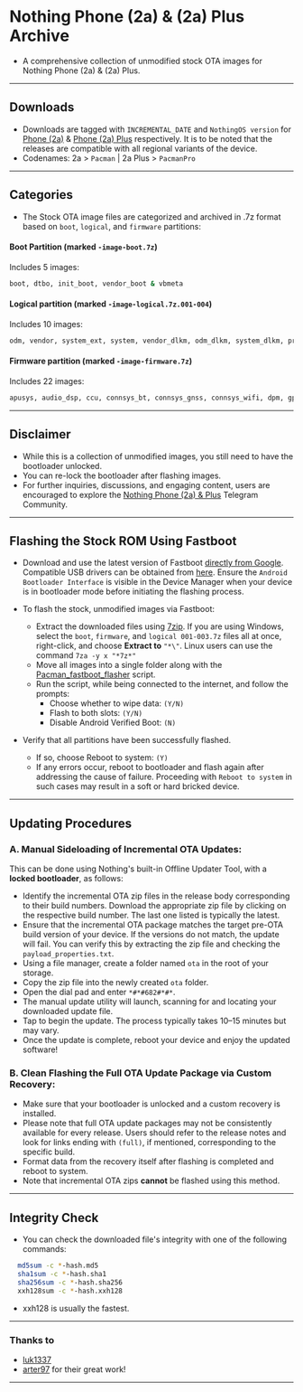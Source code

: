 # Nothing Phone (2a) & (2a) Plus Archive

* A comprehensive collection of unmodified stock OTA images for Nothing Phone (2a) & (2a) Plus.

---

## Downloads

- Downloads are tagged with `INCREMENTAL_DATE` and `NothingOS version` for [Phone (2a)](https://github.com/spike0en/nothing_archive/releases?q=pacman&expanded=true) & [Phone (2a) Plus](https://github.com/spike0en/nothing_archive/releases?q=pacmanpro&expanded=true) respectively. It is to be noted that the releases are compatible with all regional variants of the device.
- Codenames: 2a > `Pacman` | 2a Plus > `PacmanPro`

---

## Categories

- The Stock OTA image files are categorized and archived in .7z format based on `boot`, `logical`, and `firmware` partitions:

#### Boot Partition (marked `-image-boot.7z`)

Includes 5 images:
```bash
boot, dtbo, init_boot, vendor_boot & vbmeta
```
#### Logical partition (marked `-image-logical.7z.001-004`)

Includes 10 images:
```bash
odm, vendor, system_ext, system, vendor_dlkm, odm_dlkm, system_dlkm, product, vbmeta_system & vbmeta_vendor
```
#### Firmware partition (marked `-image-firmware.7z`)

Includes 22 images:
```bash
apusys, audio_dsp, ccu, connsys_bt, connsys_gnss, connsys_wifi, dpm, gpueb, gz, lk, logo, mcf_ota, mcupm, md1img, mvpu_algo, pi_img, preloader_raw, scp, spmfw, sspm, tee & vcp
```

---

## Disclaimer

- While this is a collection of unmodified images, you still need to have the bootloader unlocked.
- You can re-lock the bootloader after flashing images.
- For further inquiries, discussions, and engaging content, users are encouraged to explore the [Nothing Phone (2a) & Plus](https://t.me/NothingPhone2a) Telegram Community.

---

## Flashing the Stock ROM Using Fastboot

- Download and use the latest version of Fastboot [directly from Google](https://developer.android.com/tools/releases/platform-tools). Compatible USB drivers can be obtained from [here](https://developer.android.com/studio/run/win-usb). Ensure the `Android Bootloader Interface` is visible in the Device Manager when your device is in bootloader mode before initiating the flashing process.
  
- To flash the stock, unmodified images via Fastboot:
  - Extract the downloaded files using [7zip](https://www.7-zip.org/). If you are using Windows, select the `boot`, `firmware`, and `logical 001-003.7z` files all at once, right-click, and choose **Extract to** `"*\"`. Linux users can use the command `7za -y x "*7z*"`
  - Move all images into a single folder along with the [Pacman_fastboot_flasher](https://github.com/spike0en/nothing_fastboot_flasher/tree/pacman) script.
  - Run the script, while being connected to the internet, and follow the prompts:
     - Choose whether to wipe data: `(Y/N)`
     - Flash to both slots: `(Y/N)`
     - Disable Android Verified Boot: `(N)`

- Verify that all partitions have been successfully flashed. 
  - If so, choose Reboot to system: `(Y)`
  - If any errors occur, reboot to bootloader and flash again after addressing the cause of failure. Proceeding with `Reboot to system` in such cases may result in a soft or hard bricked device.
    
---

## Updating Procedures

### A. Manual Sideloading of Incremental OTA Updates:

This can be done using Nothing's built-in Offline Updater Tool, with a **locked bootloader**, as follows:

- Identify the incremental OTA zip files in the release body corresponding to their build numbers. Download the appropriate zip file by clicking on the respective build number. The last one listed is typically the latest.
- Ensure that the incremental OTA package matches the target pre-OTA build version of your device. If the versions do not match, the update will fail. You can verify this by extracting the zip file and checking the `payload_properties.txt`.
- Using a file manager, create a folder named `ota` in the root of your storage.
- Copy the zip file into the newly created `ota` folder.
- Open the dial pad and enter `*#*#682#*#*`.
- The manual update utility will launch, scanning for and locating your downloaded update file.
- Tap to begin the update. The process typically takes 10–15 minutes but may vary.
- Once the update is complete, reboot your device and enjoy the updated software!

### B. Clean Flashing the Full OTA Update Package via Custom Recovery:

- Make sure that your bootloader is unlocked and a custom recovery is installed.
- Please note that full OTA update packages may not be consistently available for every release. Users should refer to the release notes and look for links ending with `(full)`, if mentioned, corresponding to the specific build.
- Format data from the recovery itself after flashing is completed and reboot to system.
- Note that incremental OTA zips **cannot** be flashed using this method.

---

## Integrity Check

- You can check the downloaded file's integrity with one of the following commands:

``` bash
  md5sum -c *-hash.md5
  sha1sum -c *-hash.sha1
  sha256sum -c *-hash.sha256
  xxh128sum -c *-hash.xxh128
```

- xxh128 is usually the fastest.

---

### Thanks to
- [luk1337](https://github.com/luk1337/oplus_archive)  
- [arter97](https://github.com/arter97/nothing_archive) for their great work!

---
